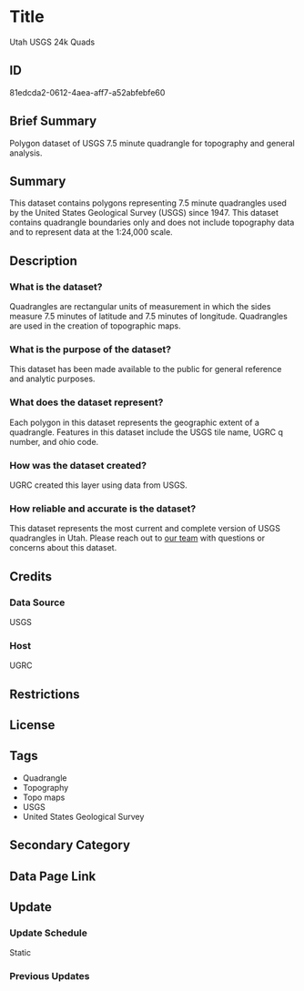 # Title

Utah USGS 24k Quads

## ID

81edcda2-0612-4aea-aff7-a52abfebfe60

## Brief Summary

Polygon dataset of USGS 7.5 minute quadrangle for topography and general analysis.

## Summary

This dataset contains polygons representing 7.5 minute quadrangles used by the United States Geological Survey (USGS) since 1947. This dataset contains quadrangle boundaries only and does not include topography data and to represent data at the 1:24,000 scale.

## Description

### What is the dataset?

Quadrangles are rectangular units of measurement in which the sides measure 7.5 minutes of latitude and 7.5 minutes of longitude. Quadrangles are used in the creation of topographic maps.

### What is the purpose of the dataset?

This dataset has been made available to the public for general reference and analytic purposes.

### What does the dataset represent?

Each polygon in this dataset represents the geographic extent of a quadrangle. Features in this dataset include the USGS tile name, UGRC q number, and ohio code.

### How was the dataset created?

UGRC created this layer using data from USGS.

### How reliable and accurate is the dataset?

This dataset represents the most current and complete version of USGS quadrangles in Utah. Please reach out to [our team](https://gis.utah.gov/contact/) with questions or concerns about this dataset.

## Credits

### Data Source

USGS

### Host

UGRC

## Restrictions

## License

## Tags

- Quadrangle
- Topography
- Topo maps
- USGS
- United States Geological Survey

## Secondary Category

## Data Page Link

## Update

### Update Schedule

Static

### Previous Updates
